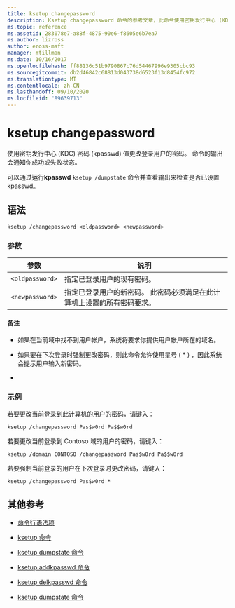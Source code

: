 ```yaml
---
title: ksetup changepassword
description: Ksetup changepassword 命令的参考文章，此命令使用密钥发行中心 (KDC) password (kpasswd) 值来更改登录用户的密码。
ms.topic: reference
ms.assetid: 283078e7-a88f-4875-90e6-f8605e6b7ea7
ms.author: lizross
author: eross-msft
manager: mtillman
ms.date: 10/16/2017
ms.openlocfilehash: ff88136c51b9790867c76d54467996e9305cbc93
ms.sourcegitcommit: db2d46842c68813d043738d6523f13d8454fc972
ms.translationtype: MT
ms.contentlocale: zh-CN
ms.lasthandoff: 09/10/2020
ms.locfileid: "89639713"
---
```

# <a name="ksetup-changepassword"></a>ksetup changepassword

使用密钥发行中心 (KDC) 密码 (kpasswd) 值更改登录用户的密码。 命令的输出会通知你成功或失败状态。

可以通过运行**kpasswd** `ksetup /dumpstate` 命令并查看输出来检查是否已设置 kpasswd。


## <a name="syntax"></a>语法

```
ksetup /changepassword <oldpassword> <newpassword>
```

### <a name="parameters"></a>参数

| 参数 | 说明 |
| --------- | ----------- |
| `<oldpassword>` | 指定已登录用户的现有密码。 |
| `<newpassword>` | 指定已登录用户的新密码。 此密码必须满足在此计算机上设置的所有密码要求。 |

#### <a name="remarks"></a>备注

- 如果在当前域中找不到用户帐户，系统将要求你提供用户帐户所在的域名。

- 如果要在下次登录时强制更改密码，则此命令允许使用星号 ( * ) ，因此系统会提示用户输入新密码。

-

### <a name="examples"></a>示例

若要更改当前登录到此计算机的用户的密码，请键入：

```
ksetup /changepassword Pas$w0rd Pa$$w0rd
```

若要更改当前登录到 Contoso 域的用户的密码，请键入：

```
ksetup /domain CONTOSO /changepassword Pas$w0rd Pa$$w0rd
```

若要强制当前登录的用户在下次登录时更改密码，请键入：

```
ksetup /changepassword Pas$w0rd *
```

## <a name="additional-references"></a>其他参考

- [命令行语法项](command-line-syntax-key.md)

- [ksetup 命令](ksetup.md)

- [ksetup dumpstate 命令](ksetup-dumpstate.md)

- [ksetup addkpasswd 命令](ksetup-addkpasswd.md)

- [ksetup delkpasswd 命令](ksetup-delkpasswd.md)

- [ksetup dumpstate 命令](ksetup-dumpstate.md)
